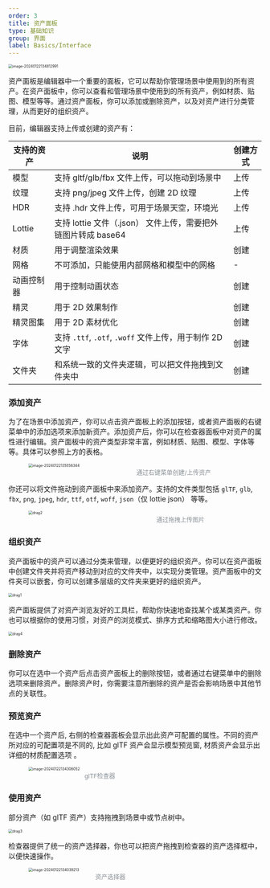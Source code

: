 ```yaml
---
order: 3
title: 资产面板
type: 基础知识
group: 界面
label: Basics/Interface
---
```


<img src="https://gw.alipayobjects.com/zos/OasisHub/f0c6ef22-b6f5-4ac7-876c-fff2e4a8b99d/image-20240122134812991.png" alt="image-20240122134812991" style="zoom:50%;" />

资产面板是编辑器中一个重要的面板，它可以帮助你管理场景中使用到的所有资产。在资产面板中，你可以查看和管理场景中使用到的所有资产，例如材质、贴图、模型等等。通过资产面板，你可以添加或删除资产，以及对资产进行分类管理，从而更好的组织资产。

目前，编辑器支持上传或创建的资产有：

| 支持的资产 | 说明 | 创建方式 |
| --- | --- | --- |
| 模型 | 支持 gltf/glb/fbx 文件上传，可以拖动到场景中 | 上传 |
| 纹理 | 支持 png/jpeg 文件上传，创建 2D 纹理 | 上传 |
| HDR | 支持 .hdr 文件上传，可用于场景天空，环境光 | 上传 |
| Lottie | 支持 lottie 文件（.json） 文件上传，需要把外链图片转成 base64 | 上传 |
| 材质 | 用于调整渲染效果 | 创建 |
| 网格 | 不可添加，只能使用内部网格和模型中的网格 | - |
| 动画控制器 | 用于控制动画状态 | 创建 |
| 精灵 | 用于 2D 效果制作 | 创建 |
| 精灵图集 | 用于 2D 素材优化 | 创建 |
| 字体 | 支持 `.ttf`, `.otf`, `.woff` 文件上传，用于制作 2D 文字 | 创建 |
| 文件夹 | 和系统一致的文件夹逻辑，可以把文件拖拽到文件夹中 | 创建 |

### 添加资产

为了在场景中添加资产，你可以点击资产面板上的添加按钮，或者资产面板的右键菜单中的添加选项来添加新资产。添加资产后，你可以在检查器面板中对资产的属性进行编辑。资产面板中的资产类型非常丰富，例如材质、贴图、模型、字体等等。具体可以参照上方的表格。

<figure style="width: 578px;">
 <img src="https://gw.alipayobjects.com/zos/OasisHub/5bc3747d-b1e9-4864-b490-7f9d3eb86e93/image-20240122135556344.png" alt="image-20240122135556344" style="zoom:50%;" />
  <figcaption style="text-align:center; color: #889096; font-size: 12px;">通过右键菜单创建/上传资产</figcaption>
</figure>

你还可以将文件拖动到资产面板中来添加资产。支持的文件类型包括 `glTF`, `glb`, `fbx`, `png`, `jpeg`, `hdr`, `ttf`, `otf`, `woff`, `json`（仅 lottie json） 等等。

<figure style="width:605px;">
<img src="https://gw.alipayobjects.com/zos/OasisHub/15d62349-0820-44ec-8eb6-4e5a82121341/drag2.gif" alt="drag2" style="zoom:50%;" />
  <figcaption style="text-align:center; color: #889096; font-size: 12px;">通过拖拽上传图片</figcaption>
</figure>

### 组织资产

资产面板中的资产可以通过分类来管理，以便更好的组织资产。你可以在资产面板中创建文件夹并将资产移动到对应的文件夹中，以实现分类管理。资产面板中的文件夹可以嵌套，你可以创建多层级的文件夹来更好的组织资产。

<img src="https://gw.alipayobjects.com/zos/OasisHub/520edde4-a54b-4b53-bd47-d1738d08e26a/drag1.gif" alt="drag1" style="zoom:50%;" />

资产面板提供了对资产浏览友好的工具栏，帮助你快速地查找某个或某类资产。你也可以根据你的使用习惯，对资产的浏览模式、排序方式和缩略图大小进行修改。

<img src="https://gw.alipayobjects.com/zos/OasisHub/538c4cc0-7180-404a-8163-24564541bd75/drag4.gif" alt="drag4" style="zoom: 50%;" />

### 删除资产

你可以在选中一个资产后点击资产面板上的删除按钮，或者通过右键菜单中的删除选项来删除资产。删除资产时，你需要注意所删除的资产是否会影响场景中其他节点的关联性。

### 预览资产

在选中一个资产后, 右侧的检查器面板会显示出此资产可配置的属性。不同的资产所对应的可配置项是不同的, 比如 glTF 资产会显示模型预览窗, 材质资产会显示出详细的材质配置选项 。

<figure style="width: 284px;">
 <img src="https://gw.alipayobjects.com/zos/OasisHub/ffb89d11-b221-4757-96f9-c4950ea7f225/image-20240122134306052.png" alt="image-20240122134306052" style="zoom:50%;" />
  <figcaption style="text-align:center; color: #889096;font-size: 12px;">glTF检查器</figcaption>
</figure>


### 使用资产

部分资产（如 glTF 资产）支持拖拽到场景中或节点树中。

<img src="https://gw.alipayobjects.com/zos/OasisHub/1220149f-b509-4e7e-bf11-5f0bc4de5bd6/drag3.gif" alt="drag3" style="zoom:50%;" />

检查器提供了统一的资产选择器，你也可以把资产拖拽到检查器的资产选择框中，以便快速操作。

<figure style="width: 326px;">
 <img src="https://gw.alipayobjects.com/zos/OasisHub/f456c74e-b8ba-4bd6-9cf9-4f907535af26/image-20240122134039213.png" alt="image-20240122134039213" style="zoom:50%;" />
  <figcaption style="text-align:center; color: #889096; font-size: 12px;">资产选择器</figcaption>
</figure>


